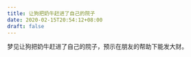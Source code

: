 ```yaml
---
title: 让狗把奶牛赶进了自己的院子
date: 2020-02-15T20:54:12+08:00
draft: false
---
```


梦见让狗把奶牛赶进了自己的院子，预示在朋友的帮助下能发大财。


